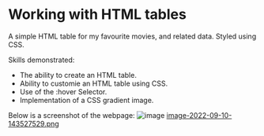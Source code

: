 # Working with HTML tables
A simple HTML table for my favourite movies, and related data. Styled using CSS.

Skills demonstrated:
- The ability to create an HTML table.
- Ability to customie an HTML table using CSS.
- Use of the :hover Selector.
- Implementation of a CSS gradient image.

Below is a screenshot of the webpage:
![image](https://user-images.githubusercontent.com/98918017/152631044-3fc67116-628c-49a5-af53-dd91e444f982.png)
[image-2022-09-10-143527529.png](https://postimg.cc/zVbxmyZ3)
